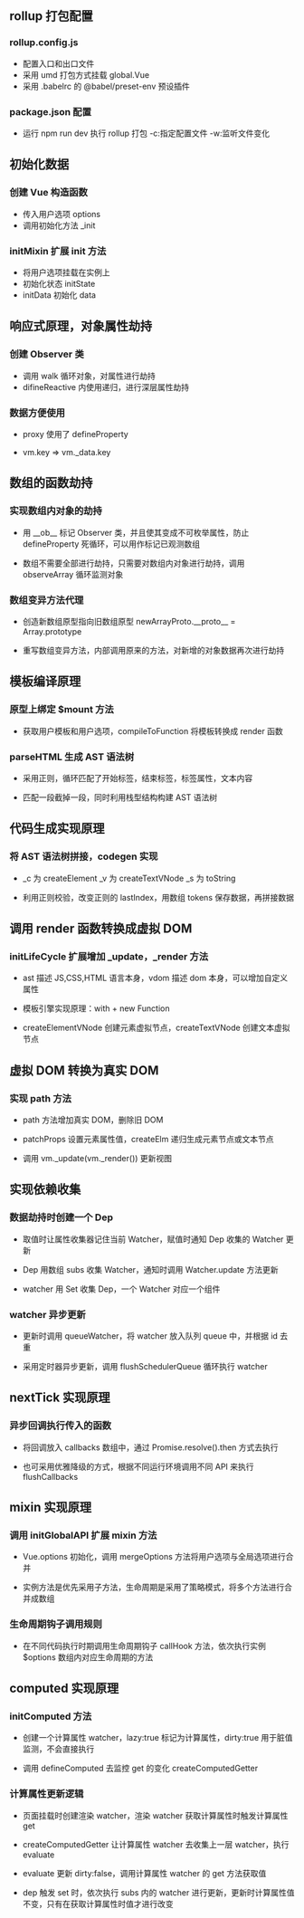 ## rollup 打包配置

### rollup.config.js

- 配置入口和出口文件
- 采用 umd 打包方式挂载 global.Vue
- 采用 .babelrc 的 @babel/preset-env 预设插件

### package.json 配置

- 运行 npm run dev 执行 rollup 打包 -c:指定配置文件 -w:监听文件变化

## 初始化数据

### 创建 Vue 构造函数

- 传入用户选项 options
- 调用初始化方法 \_init

### initMixin 扩展 init 方法

- 将用户选项挂载在实例上
- 初始化状态 initState
- initData 初始化 data

## 响应式原理，对象属性劫持

### 创建 Observer 类

- 调用 walk 循环对象，对属性进行劫持
- difineReactive 内使用递归，进行深层属性劫持

### 数据方便使用

- proxy 使用了 defineProperty

- vm.key => vm.\_data.key

## 数组的函数劫持

### 实现数组内对象的劫持

- 用 \_\_ob\_\_ 标记 Observer 类，并且使其变成不可枚举属性，防止 defineProperty 死循环，可以用作标记已观测数组

- 数组不需要全部进行劫持，只需要对数组内对象进行劫持，调用 observeArray 循环监测对象

### 数组变异方法代理

- 创造新数组原型指向旧数组原型 newArrayProto.\_\_proto\_\_ = Array.prototype

- 重写数组变异方法，内部调用原来的方法，对新增的对象数据再次进行劫持

## 模板编译原理

### 原型上绑定 $mount 方法

- 获取用户模板和用户选项，compileToFunction 将模板转换成 render 函数

### parseHTML 生成 AST 语法树

- 采用正则，循环匹配了开始标签，结束标签，标签属性，文本内容

- 匹配一段截掉一段，同时利用栈型结构构建 AST 语法树

## 代码生成实现原理

### 将 AST 语法树拼接，codegen 实现

- \_c 为 createElement \_v 为 createTextVNode \_s 为 toString

- 利用正则校验，改变正则的 lastIndex，用数组 tokens 保存数据，再拼接数据

## 调用 render 函数转换成虚拟 DOM

### initLifeCycle 扩展增加 \_update，\_render 方法

- ast 描述 JS,CSS,HTML 语言本身，vdom 描述 dom 本身，可以增加自定义属性

- 模板引擎实现原理：with + new Function

- createElementVNode 创建元素虚拟节点，createTextVNode 创建文本虚拟节点

## 虚拟 DOM 转换为真实 DOM

### 实现 path 方法

- path 方法增加真实 DOM，删除旧 DOM

- patchProps 设置元素属性值，createElm 递归生成元素节点或文本节点

- 调用 vm.\_update(vm.\_render()) 更新视图

## 实现依赖收集

### 数据劫持时创建一个 Dep

- 取值时让属性收集器记住当前 Watcher，赋值时通知 Dep 收集的 Watcher 更新

- Dep 用数组 subs 收集 Watcher，通知时调用 Watcher.update 方法更新

- watcher 用 Set 收集 Dep，一个 Watcher 对应一个组件

### watcher 异步更新

- 更新时调用 queueWatcher，将 watcher 放入队列 queue 中，并根据 id 去重

- 采用定时器异步更新，调用 flushSchedulerQueue 循环执行 watcher

## nextTick 实现原理

### 异步回调执行传入的函数

- 将回调放入 callbacks 数组中，通过 Promise.resolve().then 方式去执行

- 也可采用优雅降级的方式，根据不同运行环境调用不同 API 来执行 flushCallbacks

## mixin 实现原理

### 调用 initGlobalAPI 扩展 mixin 方法

- Vue.options 初始化，调用 mergeOptions 方法将用户选项与全局选项进行合并

- 实例方法是优先采用子方法，生命周期是采用了策略模式，将多个方法进行合并成数组

### 生命周期钩子调用规则

- 在不同代码执行时期调用生命周期钩子 callHook 方法，依次执行实例 $options 数组内对应生命周期的方法

## computed 实现原理

### initComputed 方法

- 创建一个计算属性 watcher，lazy:true 标记为计算属性，dirty:true 用于脏值监测，不会直接执行

- 调用 defineComputed 去监控 get 的变化 createComputedGetter

### 计算属性更新逻辑

- 页面挂载时创建渲染 watcher，渲染 watcher 获取计算属性时触发计算属性 get

- createComputedGetter 让计算属性 watcher 去收集上一层 watcher，执行 evaluate

- evaluate 更新 dirty:false，调用计算属性 watcher 的 get 方法获取值

- dep 触发 set 时，依次执行 subs 内的 watcher 进行更新，更新时计算属性值不变，只有在获取计算属性时值才进行改变
